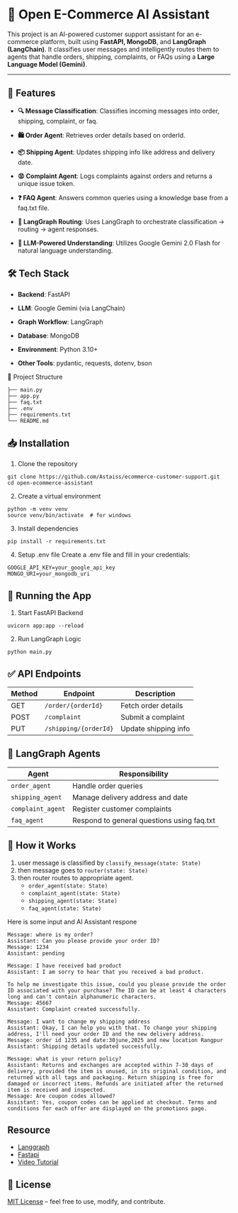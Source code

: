
# 🛒 Open E-Commerce AI Assistant

This project is an AI-powered customer support assistant for an e-commerce platform, built using **FastAPI, MongoDB**, and **LangGraph (LangChain)**. It classifies user messages and intelligently routes them to agents that handle orders, shipping, complaints, or FAQs using a **Large Language Model (Gemini)**.

---

## 📌 Features
- **🔍 Message Classification**: Classifies incoming messages into order, shipping, complaint, or faq.

- **🛍️ Order Agent**: Retrieves order details based on orderId.

- **📦 Shipping Agent**: Updates shipping info like address and delivery date.

- **😡 Complaint Agent**: Logs complaints against orders and returns a unique issue token.

- **❓ FAQ Agent**: Answers common queries using a knowledge base from a faq.txt file.

- **🔁 LangGraph Routing**: Uses LangGraph to orchestrate classification → routing → agent responses.

- **🧠 LLM-Powered Understanding**: Utilizes Google Gemini 2.0 Flash for natural language understanding.

## 🛠️ Tech Stack

- **Backend**: FastAPI

- **LLM**: Google Gemini (via LangChain)

- **Graph Workflow**: LangGraph

- **Database**: MongoDB

- **Environment**: Python 3.10+

- **Other Tools**: pydantic, requests, dotenv, bson

📂 Project Structure
```
├── main.py                   
├── app.py               
├── faq.txt                    
├── .env                       
├── requirements.txt           
└── README.md                  
```
## 📥 Installation
1. Clone the repository
```
git clone https://github.com/Astaiss/ecommerce-customer-support.git
cd open-ecommerce-assistant
```
2. Create a virtual environment
```
python -m venv venv
source venv/bin/activate  # for windows
```
3. Install dependencies
```
pip install -r requirements.txt
```
4. Setup .env file
Create a .env file and fill in your credentials:
```
GOOGLE_API_KEY=your_google_api_key
MONGO_URI=your_mongodb_uri
```

## 🚀 Running the App
1. Start FastAPI Backend
```
uvicorn app:app --reload
```

2. Run LangGraph Logic
```
python main.py
```

## ✅ API Endpoints
| Method | Endpoint              | Description            |
|--------|------------------------|------------------------|
| GET    | `/order/{orderId}`     | Fetch order details    |
| POST   | `/complaint`           | Submit a complaint     |
| PUT    | `/shipping/{orderId}`  | Update shipping info   |


## 🤖 LangGraph Agents
| Agent           | Responsibility                          |
|------------------|------------------------------------------|
| `order_agent`    | Handle order queries                     |
| `shipping_agent` | Manage delivery address and date         |
| `complaint_agent`| Register customer complaints             |
| `faq_agent`      | Respond to general questions using faq.txt |


## 📘 How it Works

1. user message is classified by `classify_message(state: State)` 
2. then message goes to `router(state: State)`
3. then router routes to appropriate agent.
    - `order_agent(state: State)`
    - `complaint_agent(state: State)`
    - `shipping_agent(state: State)`
    - `faq_agent(state: State)`

Here is some input and AI Assistant respone

```
Message: where is my order?
Assistant: Can you please provide your order ID?
Message: 1234
Assistant: pending
```

```
Message: I have received bad product
Assistant: I am sorry to hear that you received a bad product.

To help me investigate this issue, could you please provide the order ID associated with your purchase? The ID can be at least 4 characters long and can't contain alphanumeric characters.
Message: 45667
Assistant: Complaint created successfully.
```
```
Message: I want to change my shipping address
Assistant: Okay, I can help you with that. To change your shipping address, I'll need your order ID and the new delivery address.
Message: order id 1235 and date:30june,2025 and new location Rangpur
Assistant: Shipping details updated successfully.
```
```
Message: what is your return policy?
Assistant: Returns and exchanges are accepted within 7-30 days of delivery, provided the item is unused, in its original condition, and returned with all tags and packaging. Return shipping is free for damaged or incorrect items. Refunds are initiated after the returned item is received and inspected.
Message: Are coupon codes allowed?
Assistant: Yes, coupon codes can be applied at checkout. Terms and conditions for each offer are displayed on the promotions page.
```

## Resource 
- [Langgraph](https://www.langchain.com/langgraph)
- [Fastapi](https://fastapi.tiangolo.com/)
- [Video Tutorial](https://www.youtube.com/watch?v=1w5cCXlh7JQ)


## 📄 License
[MIT License](LICENSE.md) – feel free to use, modify, and contribute.

